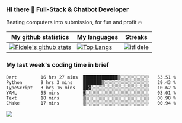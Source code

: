 ### Hi there 👋 Full-Stack & Chatbot Developer
<p>Beating computers into submission, for fun and profit 🔥</p>

|My github statistics|My languages|Streaks|
|-|-|-|
|[![Fidele's github stats](https://github-readme-stats.vercel.app/api?username=itfidele&count_private=true&show_icons=true&theme=dark&hide_title=true)](https://github.com/itfidele)|[![Top Langs](https://github-readme-stats.vercel.app/api/top-langs/?username=itfidele&show_icons=true&langs_count=10&theme=dark&layout=compact&hide_title=true)](https://github.com/itfidele)|![itfidele](https://github-readme-streak-stats.herokuapp.com/?user=itfidele&theme=dark)

### My last week's coding time in brief
<!--START_SECTION:waka-->

```text
Dart         16 hrs 27 mins  █████████████▒░░░░░░░░░░░   53.51 %
Python       9 hrs 3 mins    ███████▒░░░░░░░░░░░░░░░░░   29.43 %
TypeScript   3 hrs 16 mins   ██▓░░░░░░░░░░░░░░░░░░░░░░   10.62 %
YAML         55 mins         ▓░░░░░░░░░░░░░░░░░░░░░░░░   03.01 %
Text         18 mins         ▒░░░░░░░░░░░░░░░░░░░░░░░░   00.98 %
CMake        17 mins         ▒░░░░░░░░░░░░░░░░░░░░░░░░   00.94 %
```

<!--END_SECTION:waka-->

![](https://komarev.com/ghpvc/?username=itfidele)
